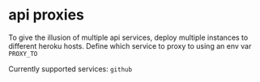 # api proxies

To give the illusion of multiple api services, deploy multiple instances to different heroku hosts. Define which service to proxy to using an env var `PROXY_TO`

Currently supported services: `github`

